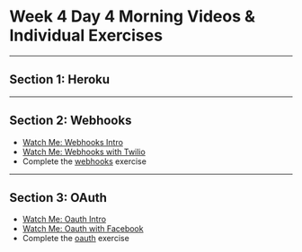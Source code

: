 # Week 4 Day 4 Morning Videos & Individual Exercises

---

## Section 1: Heroku

---

## Section 2: Webhooks
- [Watch Me: Webhooks Intro](https://vimeo.com/222624480)
- [Watch Me: Webhooks with Twilio](https://vimeo.com/222623051)
- Complete the [webhooks](webhooks/) exercise

---

## Section 3: OAuth
- [Watch Me: Oauth Intro](https://vimeo.com/222398661)
- [Watch Me: Oauth with Facebook]()
- Complete the [oauth](oauth/) exercise

